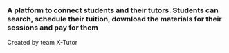 ### A platform to connect students and their tutors. Students can search, schedule their tuition, download the materials for their sessions and pay for them
Created by team X-Tutor